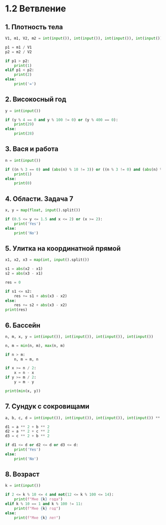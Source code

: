# 1.2 Ветвление
## 1.	Плотность тела
```python
V1, m1, V2, m2 = int(input()), int(input()), int(input()), int(input())

p1 = m1 / V1
p2 = m2 / V2

if p1 > p2:
    print(1)
elif p1 < p2:
    print(2)
else:
    print('=')
```
## 2. Високосный год
```python
y = int(input())

if (y % 4 == 0 and y % 100 != 0) or (y % 400 == 0):
    print(29)
else:
    print(28)
```
## 3. Вася и работа
```python
n = int(input())

if ((n % 3 == 0) and (abs(n) % 10 != 3)) or ((n % 3 != 0) and (abs(n) % 10 == 3)):
    print(1)
else:
    print(0)
```
## 4. Области. Задача 7
```python
x, y = map(float, input().split())

if (0.5 <= y <= 1.5 and x <= 2) or (x >= 2):
    print('Yes')
else:
    print('No')
```
## 5. Улитка на координатной прямой
```python
x1, x2, x3 = map(int, input().split())

s1 = abs(x2 - x1)
s2 = abs(x3 - x1)

res = 0

if s1 <= s2:
    res += s1 + abs(x3 - x2)
else:
    res += s2 + abs(x3 - x2)
print(res)
```
## 6. Бассейн
```python
n, m, x, y = int(input()), int(input()), int(input()), int(input())

n, m = min(n, m), max(n, m)

if n > m:
    n, m = m, n

if x >= n / 2:
    x = n - x
if y >= m / 2:
    y = m - y

print(min(x, y))
```
## 7. Сундук с сокровищами
```python
a, b, c, d = int(input()), int(input()), int(input()), int(input()) ** 2

d1 = a ** 2 + b ** 2
d2 = a ** 2 + c ** 2
d3 = c ** 2 + b ** 2

if d1 <= d or d2 <= d or d3 <= d:
    print('Yes')
else:
    print('No')
```
## 8. Возраст
```python
k = int(input())

if 2 <= k % 10 <= 4 and not(12 <= k % 100 <= 14):
    print(f"Мне {k} года")
elif k % 10 == 1 and k % 100 != 11:
    print(f"Мне {k} год")
else:
    print(f"Мне {k} лет")
```

